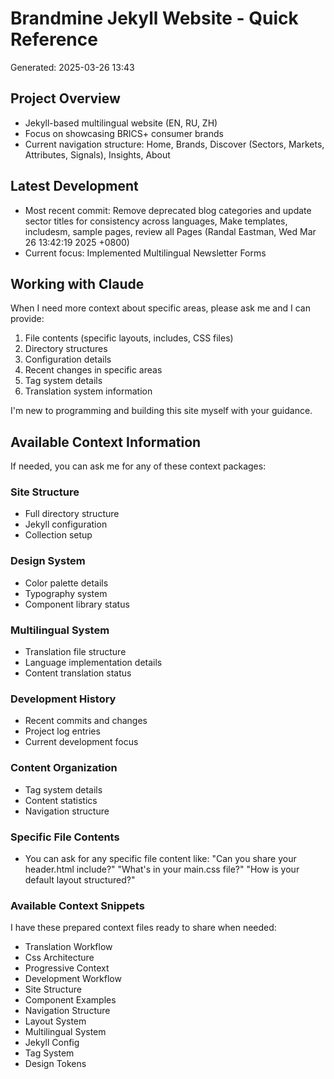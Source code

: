 # Brandmine Jekyll Website - Quick Reference
Generated: 2025-03-26 13:43

## Project Overview
- Jekyll-based multilingual website (EN, RU, ZH)
- Focus on showcasing BRICS+ consumer brands
- Current navigation structure: Home, Brands, Discover (Sectors, Markets, Attributes, Signals), Insights, About

## Latest Development
- Most recent commit: Remove deprecated blog categories and update sector titles for consistency across languages, Make templates, includesm, sample pages, review all Pages (Randal Eastman, Wed Mar 26 13:42:19 2025 +0800)
- Current focus: Implemented Multilingual Newsletter Forms

## Working with Claude
When I need more context about specific areas, please ask me and I can provide:
1. File contents (specific layouts, includes, CSS files)
2. Directory structures
3. Configuration details
4. Recent changes in specific areas
5. Tag system details
6. Translation system information

I'm new to programming and building this site myself with your guidance.



## Available Context Information

If needed, you can ask me for any of these context packages:

### Site Structure
- Full directory structure
- Jekyll configuration
- Collection setup

### Design System
- Color palette details
- Typography system
- Component library status

### Multilingual System
- Translation file structure
- Language implementation details
- Content translation status

### Development History
- Recent commits and changes
- Project log entries
- Current development focus

### Content Organization
- Tag system details 
- Content statistics
- Navigation structure

### Specific File Contents
- You can ask for any specific file content like:
  "Can you share your header.html include?"
  "What's in your main.css file?"
  "How is your default layout structured?"

### Available Context Snippets
I have these prepared context files ready to share when needed:

- Translation Workflow
- Css Architecture
- Progressive Context
- Development Workflow
- Site Structure
- Component Examples
- Navigation Structure
- Layout System
- Multilingual System
- Jekyll Config
- Tag System
- Design Tokens
